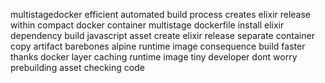 multistagedocker efficient automated build process creates elixir release within compact docker container multistage dockerfile install elixir dependency build javascript asset create elixir release separate container copy artifact barebones alpine runtime image consequence build faster thanks docker layer caching runtime image tiny developer dont worry prebuilding asset checking code